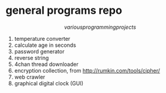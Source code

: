# general programs repo

 $$ various programming projects $$ 

01. temperature converter
02. calculate age in seconds
03. password generator
04. reverse string
05. 4chan thread downloader
06. encryption collection, from http://rumkin.com/tools/cipher/
07. web crawler
08. graphical digital clock (GUI)

